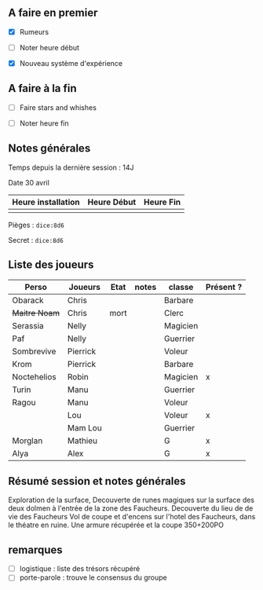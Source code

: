 ## A faire en premier
- [x] Rumeurs
- [ ] Noter heure début
- [x] Nouveau système d'expérience


## A faire à la fin


- [ ] Faire stars and whishes
- [ ] Noter heure fin


## Notes générales
Temps depuis la dernière session : 14J

Date
30 avril

| Heure installation | Heure Début | Heure Fin |
| ------------------ | ----------- | --------- |
|                    |             |           |


Pièges :
`dice:8d6`

Secret :
`dice:8d6`
## Liste des joueurs

| Perso           | Joueurs  | Etat | notes | classe   | Présent ? |
| --------------- | -------- | ---- | ----- | -------- | --------- |
| Obarack         | Chris    |      |       | Barbare  |           |
| ~~Maitre Noam~~ | Chris    | mort |       | Clerc    |           |
| Serassia        | Nelly    |      |       | Magicien |           |
| Paf             | Nelly    |      |       | Guerrier |           |
| Sombrevive      | Pierrick |      |       | Voleur   |           |
| Krom            | Pierrick |      |       | Barbare  |           |
| Noctehelios     | Robin    |      |       | Magicien | x         |
| Turin           | Manu     |      |       | Guerrier |           |
| Ragou           | Manu     |      |       | Voleur   |           |
|                 | Lou      |      |       | Voleur   | x         |
|                 | Mam Lou  |      |       | Guerrier |           |
| Morglan         | Mathieu  |      |       | G        | x         |
| Alya            | Alex     |      |       | G        | x         |


## Résumé session et notes générales

Exploration de la surface,
Decouverte de runes magiques sur la surface des deux dolmen à l'entrée de la zone des Faucheurs.
Decouverte du lieu de de vie des Faucheurs
Vol de coupe et d'encens sur l'hotel des Faucheurs, dans le théatre en ruine.
Une armure récupérée et la coupe 
350+200PO
## remarques
- [ ] logistique : liste des trésors récupéré
- [ ] porte-parole : trouve le consensus du groupe
